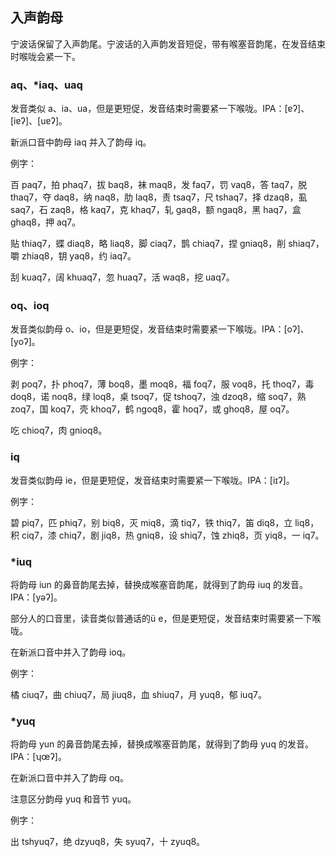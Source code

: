 ## 入声韵母

宁波话保留了入声韵尾。宁波话的入声韵发音短促，带有喉塞音韵尾，在发音结束时喉咙会紧一下。

### aq、\*iaq、uaq

发音类似 a、ia、ua，但是更短促，发音结束时需要紧一下喉咙。IPA：\[ɐʔ\]、\[iɐʔ\]、\[uɐʔ\]。

新派口音中韵母 iaq 并入了韵母 iq。

例字：

百 paq7，拍 phaq7，拔 baq8，袜 maq8，发 faq7，罚 vaq8，答 taq7，脱 thaq7，夺 daq8，纳 naq8，肋 laq8，责 tsaq7，尺 tshaq7，择 dzaq8，虱 saq7，石 zaq8，格 kaq7，克 khaq7，轧 gaq8，额 ngaq8，黑 haq7，盒 ghaq8，押 aq7。

贴 thiaq7，蝶 diaq8，略 liaq8，脚 ciaq7，鹊 chiaq7，捏 gniaq8，削 shiaq7，嚼 zhiaq8，钥 yaq8，约 iaq7。

刮 kuaq7，阔 khuaq7，忽 huaq7，活 waq8，挖 uaq7。

### oq、ioq

发音类似韵母 o、io，但是更短促，发音结束时需要紧一下喉咙。IPA：\[oʔ\]、\[yoʔ\]。

例字：

剥 poq7，扑 phoq7，薄 boq8，墨 moq8，福 foq7，服 voq8，托 thoq7，毒 doq8，诺 noq8，绿 loq8，桌 tsoq7，促 tshoq7，浊 dzoq8，缩 soq7，熟 zoq7，国 koq7，壳 khoq7，鹤 ngoq8，霍 hoq7，或 ghoq8，屋 oq7。

吃 chioq7，肉 gnioq8。

### iq

发音类似韵母 ie，但是更短促，发音结束时需要紧一下喉咙。IPA：\[iɪʔ\]。

例字：

碧 piq7，匹 phiq7，别 biq8，灭 miq8，滴 tiq7，铁 thiq7，笛 diq8，立 liq8，积 ciq7，漆 chiq7，剧 jiq8，热 gniq8，设 shiq7，蚀 zhiq8，页 yiq8，一 iq7。

### \*iuq

将韵母 iun 的鼻音韵尾去掉，替换成喉塞音韵尾，就得到了韵母 iuq 的发音。IPA：\[yəʔ\]。

部分人的口音里，读音类似普通话的ü e，但是更短促，发音结束时需要紧一下喉咙。

在新派口音中并入了韵母 ioq。

例字：

橘 ciuq7，曲 chiuq7，局 jiuq8，血 shiuq7，月 yuq8，郁 iuq7。

### \*yuq

将韵母 yun 的鼻音韵尾去掉，替换成喉塞音韵尾，就得到了韵母 yuq 的发音。IPA：\[ʮœʔ\]。

在新派口音中并入了韵母 oq。

注意区分韵母 yuq 和音节 yuq。

例字：

出 tshyuq7，绝 dzyuq8，失 syuq7，十 zyuq8。